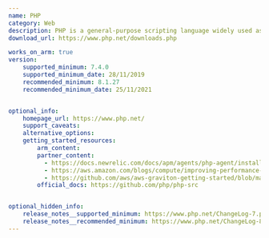 ```yaml
---
name: PHP
category: Web
description: PHP is a general-purpose scripting language widely used as a server-side language for creating dynamic web pages.
download_url: https://www.php.net/downloads.php

works_on_arm: true
version:
    supported_minimum: 7.4.0
    supported_minimum_date: 28/11/2019
    recommended_minimum: 8.1.27
    recommended_minimum_date: 25/11/2021


optional_info:
    homepage_url: https://www.php.net/
    support_caveats:
    alternative_options:
    getting_started_resources:
        arm_content: 
        partner_content: 
          - https://docs.newrelic.com/docs/apm/agents/php-agent/installation/php-agent-installation-arm64/
          - https://aws.amazon.com/blogs/compute/improving-performance-of-php-for-arm64-and-impact-on-amazon-ec2-m6g-instances/
          - https://github.com/aws/aws-graviton-getting-started/blob/main/php.md
        official_docs: https://github.com/php/php-src 


optional_hidden_info:
    release_notes__supported_minimum: https://www.php.net/ChangeLog-7.php#7.4.33
    release_notes__recommended_minimum: https://www.php.net/ChangeLog-8.php#8.1.27
---
```

